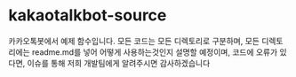 # kakaotalkbot-source
카카오톡봇에서 예제 함수입니다. 모든 코드는 모든 디렉토리로 구분하며, 모든 디렉토리에는 readme.md를 넣어 어떻게 사용하는것인지 설명할 예정이며, 코드에 오류가 있다면, 이슈를 통해 저희 개발팀에게 알려주시면 감사하겠습니다
